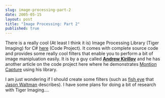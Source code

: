 ```yaml
---
slug: image-processing-part-2
date: 2005-05-15
layout: post
title: "Image Processing: Part 2"
published: true
---
```

There is a really cool (At least I think it is) Image Processing Library (Tiger Imaging) for C# <a href="http://www.thecodeproject.com/cs/media/Image_Processing_Lab.asp/tag" rel="tag" target="_blank">here</a> (Code Project). It comes with complete source code and provides some really cool filters that enable you to perform a bit of image manipluation easily. It is by a guy called <a href="http://www.thecodeproject.com/script/profile/whos_who.asp?id=1181072"><strong>Andrew Kirillov</strong></a> and he has another article on the code project here where he demonstrates <a href="http://www.codeproject.com/cs/media/Motion_Detection.asp#xx1098757xx" target="_blank">Montion Capture</a> using his library.<p />I am just wondering if I should create some filters (such as <a href="http://www.jasonwaltman.com/thesis/filter-fisheye.html" target="_blank">fish eye</a> that <a href="http://www.jasonwaltman.com/" target="_blank">Jason Waltman</a> describes). I have some plans for doing a bit of research with Tiger Imaging....<br /><div class="blogger-post-footer"><img class="posterous_download_image" src="https://blogger.googleusercontent.com/tracker/8109338-111616540619244356?l=www.kinlan.co.uk%2Findex.html" height="1" alt="" width="1" /></div>

